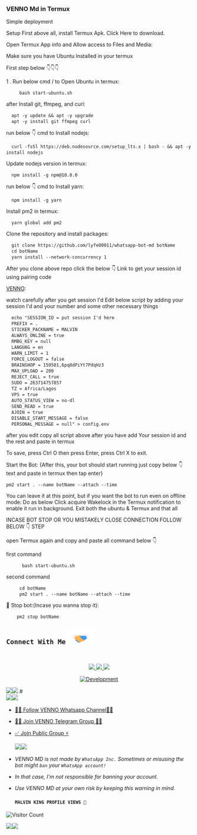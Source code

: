 ### VENNO Md in Termux
Simple deployment

Setup
First above all, install Termux Apk. Click Here to download.

Open Termux App info and Allow access to Files and Media:

Make sure you have Ubuntu Installed in your termux

First step below 👇👇👇

1 . Run below cmd / to Open Ubuntu in termux:

         bash start-ubuntu.sh
after Install git, ffmpeg, and curl:

      apt -y update && apt -y upgrade
      apt -y install git ffmpeg curl
run below 👇 cmd to Install nodejs:

      curl -fsSl https://deb.nodesource.com/setup_lts.x | bash - && apt -y install nodejs
Update nodejs version in termux:

      npm install -g npm@10.8.0
run below 👇 cmd to Install yarn:

      npm install -g yarn
Install pm2 in termux:

      yarn global add pm2
Clone the repository and install packages:

      git clone https://github.com/lyfe00011/whatsapp-bot-md botName
      cd botName
      yarn install --network-concurrency 1
After you clone above repo click the below 👇 Link to get your session id using pairing code

[VENNO](https://qr-hazel-alpha.vercel.app/session):

watch carefully after you get session I'd Edit below script by adding your session I'd and your number and some other necessary things

      echo "SESSION_ID = put session I'd here
      PREFIX = .
      STICKER_PACKNAME = MALVIN
      ALWAYS_ONLINE = true
      RMBG_KEY = null
      LANGUAG = en
      WARN_LIMIT = 1
      FORCE_LOGOUT = false
      BRAINSHOP = 159501,6pq8dPiYt7PdqHz3
      MAX_UPLOAD = 200
      REJECT_CALL = true
      SUDO = 263714757857
      TZ = Africa/Lagos
      VPS = true
      AUTO_STATUS_VIEW = no-dl
      SEND_READ = true
      AJOIN = true
      DISABLE_START_MESSAGE = false
      PERSONAL_MESSAGE = null" > config.env
after you edit copy all script above after you have add Your session id and the rest and paste in termux

To save, press Ctrl O then press Enter, press Ctrl X to exit.

Start the Bot: {After this, your bot should start running just copy below 👇 text and paste in termux then tap enter}

    pm2 start . --name botName --attach --time
You can leave it at this point, but if you want the bot to run even on offline mode: Do as below
Click acquire Wakelock in the Termux notification to enable it run in background. Exit both the ubuntu & Termux and that all

INCASE BOT STOP OR YOU MISTAKELY CLOSE CONNECTION FOLLOW BELOW 👇 STEP

open Termux again and copy and paste all command below 👇

first command

          bash start-ubuntu.sh
second command

         cd botName
         pm2 start . --name botName --attach --time
🛑 Stop bot:(Incase you wanna stop it):

        pm2 stop botName


## ```Connect With Me```<img src="https://github.com/0xAbdulKhalid/0xAbdulKhalid/raw/main/assets/mdImages/handshake.gif" width ="80"></h1> 
 <br> 
<p align="center">
<a href="https://wa.me/263714757857"><img src="https://img.shields.io/badge/Contact David-25D366?style=for-the-badge&logo=whatsapp&logoColor=white" />
<a href="https://whatsapp.com/channel/0029Vac8SosLY6d7CAFndv3Z"><img src="https://img.shields.io/badge/Join Official Channel-25D366?style=for-the-badge&logo=whatsapp&logoColor=white" />
<a href="https://t.me/malvinking2"><img src="https://img.shields.io/badge/Telegram-0088cc?style=for-the-badge&logo=telegram&logoColor=white" /><br>
<p align="center">
<img alt="Development" width="250" src="https://media2.giphy.com/media/W9tBvzTXkQopi/giphy.gif?cid=6c09b952xu6syi1fyqfyc04wcfk0qvqe8fd7sop136zxfjyn&ep=v1_internal_gif_by_id&rid=giphy.gif&ct=g" /> </p>
<a><img src='https://i.imgur.com/LyHic3i.gif'/></a><a><img src='https://i.imgur.com/LyHic3i.gif'/></a>
# 

<br>
<a><img src='https://i.imgur.com/LyHic3i.gif'/></a><a><img src='https://i.imgur.com/LyHic3i.gif'/></a>

* [🧑‍💻 Follow VENNO Whatsapp Channel🧑‍💻](https://whatsapp.com/channel/0029Vac8SosLY6d7CAFndv3Z)

* [🧑‍💻 Join VENNO Telegram Group 🧑‍💻](https://t.me/malvinking2)

* [✅ Join Public Group ⚡](https://chat.whatsapp.com/C6mhOzGQqK5Lpu3y7noTOd)

  <a><img src='https://i.imgur.com/LyHic3i.gif'/></a><a><img src='https://i.imgur.com/LyHic3i.gif'/></a>
  

- *VENNO MD is not made by `WhatsApp Inc.` Sometimes or misusing the bot might `ban` your `WhatsApp account!`*
- *In that case, I'm not responsible for banning your account.*
- *Use VENNO MD at your own risk by keeping this warning in mind.*
  
  #### ```MALVIN KING PROFILE VIEWS 🧚```
![Visitor Count](https://profile-counter.glitch.me/kingmalvn/count.svg)

<a><img src='https://i.imgur.com/LyHic3i.gif'/></a><a><img src='https://i.imgur.com/LyHic3i.gif'/></a>


 
